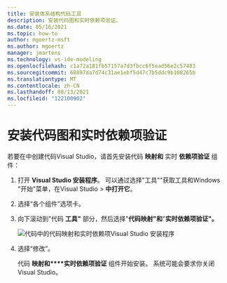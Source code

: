 ```yaml
---
title: 安装体系结构代码工具
description: 安装代码图和实时依赖项验证。
ms.date: 05/16/2021
ms.topic: how-to
author: mgoertz-msft
ms.author: mgoertz
manager: jmartens
ms.technology: vs-ide-modeling
ms.openlocfilehash: c1a72a181fb57157a7d3fbcc6f5ead56e2c57483
ms.sourcegitcommit: 68897da7d74c31ae1ebf5d47c7b5ddc9b108265b
ms.translationtype: MT
ms.contentlocale: zh-CN
ms.lasthandoff: 08/13/2021
ms.locfileid: "122100902"
---
```

# <a name="install-code-map-and-live-dependency-validation"></a>安装代码图和实时依赖项验证

若要在中创建代码Visual Studio，请首先安装代码 **映射和** 实时 **依赖项验证** 组件：

1. 打开 **Visual Studio 安装程序**。 可以通过选择"工具""获取工具和Windows "开始"菜单，在Visual Studio  >  **中打开它**。

1. 选择“各个组件”选项卡。

1. 向下滚动到"代码 **工具"** 部分，然后选择"**代码映射"和**"**实时依赖项验证"。**

   ![代码中的代码映射和实时依赖项Visual Studio 安装程序](media/modeling-components.png)

1. 选择“修改”。

   代码 **映射和****实时依赖项验证** 组件开始安装。 系统可能会要求你关闭Visual Studio。